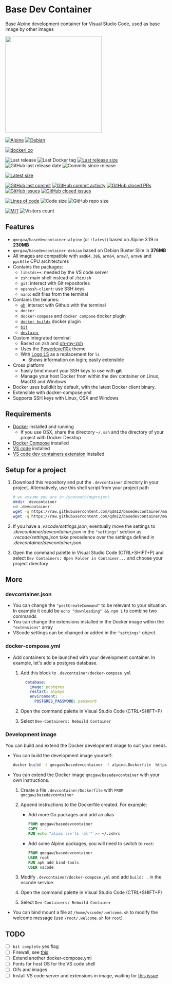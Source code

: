 # Base Dev Container

Base Alpine development container for Visual Studio Code, used as base image by other images

<img height="300" src="https://raw.githubusercontent.com/qdm12/basedevcontainer/master/title.svg">

[![Alpine](https://github.com/qdm12/basedevcontainer/actions/workflows/alpine.yml/badge.svg)](https://github.com/qdm12/basedevcontainer/actions/workflows/alpine.yml)
[![Debian](https://github.com/qdm12/basedevcontainer/actions/workflows/debian.yml/badge.svg)](https://github.com/qdm12/basedevcontainer/actions/workflows/debian.yml)

[![dockeri.co](https://dockeri.co/image/qmcgaw/basedevcontainer)](https://hub.docker.com/r/qmcgaw/basedevcontainer)

![Last release](https://img.shields.io/github/release/qdm12/basedevcontainer?label=Last%20release)
![Last Docker tag](https://img.shields.io/docker/v/qmcgaw/basedevcontainer?sort=semver&label=Last%20Docker%20tag)
[![Last release size](https://img.shields.io/docker/image-size/qmcgaw/basedevcontainer?sort=semver&label=Last%20released%20image)](https://hub.docker.com/r/qmcgaw/basedevcontainer/tags?page=1&ordering=last_updated)
![GitHub last release date](https://img.shields.io/github/release-date/qdm12/basedevcontainer?label=Last%20release%20date)
![Commits since release](https://img.shields.io/github/commits-since/qdm12/basedevcontainer/latest?sort=semver)

[![Latest size](https://img.shields.io/docker/image-size/qmcgaw/basedevcontainer/latest?label=Latest%20image)](https://hub.docker.com/r/qmcgaw/basedevcontainer/tags)

[![GitHub last commit](https://img.shields.io/github/last-commit/qdm12/basedevcontainer.svg)](https://github.com/qdm12/basedevcontainer/commits/master)
[![GitHub commit activity](https://img.shields.io/github/commit-activity/y/qdm12/basedevcontainer.svg)](https://github.com/qdm12/basedevcontainer/graphs/contributors)
[![GitHub closed PRs](https://img.shields.io/github/issues-pr-closed/qdm12/basedevcontainer.svg)](https://github.com/qdm12/basedevcontainer/pulls?q=is%3Apr+is%3Aclosed)
[![GitHub issues](https://img.shields.io/github/issues/qdm12/basedevcontainer.svg)](https://github.com/qdm12/basedevcontainer/issues)
[![GitHub closed issues](https://img.shields.io/github/issues-closed/qdm12/basedevcontainer.svg)](https://github.com/qdm12/basedevcontainer/issues?q=is%3Aissue+is%3Aclosed)

[![Lines of code](https://img.shields.io/tokei/lines/github/qdm12/basedevcontainer)](https://github.com/qdm12/basedevcontainer)
![Code size](https://img.shields.io/github/languages/code-size/qdm12/basedevcontainer)
![GitHub repo size](https://img.shields.io/github/repo-size/qdm12/basedevcontainer)

[![MIT](https://img.shields.io/github/license/qdm12/basedevcontainer)](https://github.com/qdm12/basedevcontainer/master/LICENSE)
![Visitors count](https://visitor-badge.laobi.icu/badge?page_id=basedevcontainer.readme)

## Features

- `qmcgaw/basedevcontainer:alpine` (or `:latest`) based on Alpine 3.19 in **230MB**
- `qmcgaw/basedevcontainer:debian` based on Debian Buster Slim in **376MB**
- All images are compatible with `amd64`, `386`, `arm64`, `armv7`, `armv6` and `ppc64le` CPU architectures
- Contains the packages:
  - `libstdc++`: needed by the VS code server
  - `zsh`: main shell instead of `/bin/sh`
  - `git`: interact with Git repositories
  - `openssh-client`: use SSH keys
  - `nano`: edit files from the terminal
- Contains the binaries:
  - [`gh`](https://github.com/cli/cli): interact with Github with the terminal
  - `docker`
  - `docker-compose` and `docker compose` docker plugin
  - [`docker buildx`](https://github.com/docker/buildx) docker plugin
  - [`bit`](https://github.com/chriswalz/bit)
  - [`devtainr`](https://github.com/qdm12/devtainr)
- Custom integrated terminal
  - Based on zsh and [oh-my-zsh](https://github.com/robbyrussell/oh-my-zsh)
  - Uses the [Powerlevel10k](https://github.com/romkatv/powerlevel10k) theme
  - With [Logo LS](https://github.com/Yash-Handa/logo-ls) as a replacement for `ls`
    - Shows information on login; easily extensible
- Cross platform
  - Easily bind mount your SSH keys to use with **git**
  - Manage your host Docker from within the dev container on Linux, MacOS and Windows
- Docker uses buildkit by default, with the latest Docker client binary.
- Extensible with docker-compose.yml
- Supports SSH keys with Linux, OSX and Windows

## Requirements

- [Docker](https://www.docker.com/products/docker-desktop) installed and running
  - If you use OSX, share the directory `~/.ssh` and the directory of your project with Docker Desktop
- [Docker Compose](https://docs.docker.com/compose/install/) installed
- [VS code](https://code.visualstudio.com/download) installed
- [VS code dev containers extension](https://marketplace.visualstudio.com/items?itemName=ms-vscode-remote.remote-containers) installed

## Setup for a project

1. Download this repository and put the `.devcontainer` directory in your project.
   Alternatively, use this shell script from your project path

    ```sh
    # we assume you are in /yourpath/myproject
    mkdir .devcontainer
    cd .devcontainer
    wget -q https://raw.githubusercontent.com/qdm12/basedevcontainer/master/.devcontainer/devcontainer.json
    wget -q https://raw.githubusercontent.com/qdm12/basedevcontainer/master/.devcontainer/docker-compose.yml
    ```

1. If you have a *.vscode/settings.json*, eventually move the settings to *.devcontainer/devcontainer.json* in the `"settings"` section as *.vscode/settings.json* take precedence over the settings defined in *.devcontainer/devcontainer.json*.
1. Open the command palette in Visual Studio Code (CTRL+SHIFT+P) and select `Dev Containers: Open Folder in Container...` and choose your project directory

## More

### devcontainer.json

- You can change the `"postCreateCommand"` to be relevant to your situation. In example it could be `echo "downloading" && npm i` to combine two commands
- You can change the extensions installed in the Docker image within the `"extensions"` array
- VScode settings can be changed or added in the `"settings"` object.

### docker-compose.yml

- Add containers to be launched with your development container. In example, let's add a postgres database.
    1. Add this block to `.devcontainer/docker-compose.yml`

        ```yml
          database:
            image: postgres
            restart: always
            environment:
              POSTGRES_PASSWORD: password
        ```

    1. Open the command palette in Visual Studio Code (CTRL+SHIFT+P)
    1. Select `Dev-Containers: Rebuild Container`

### Development image

You can build and extend the Docker development image to suit your needs.

- You can build the development image yourself:

    ```sh
    docker build -t qmcgaw/basedevcontainer -f alpine.Dockerfile  https://github.com/qdm12/basedevcontainer.git
    ```

- You can extend the Docker image `qmcgaw/basedevcontainer` with your own instructions.

    1. Create a file `.devcontainer/Dockerfile` with `FROM qmcgaw/basedevcontainer`
    1. Append instructions to the Dockerfile created. For example:
        - Add more Go packages and add an alias

            ```Dockerfile
            FROM qmcgaw/basedevcontainer
            COPY . .
            RUN echo "alias ls='ls -al'" >> ~/.zshrc
            ```

        - Add some Alpine packages, you will need to switch to `root`:

            ```Dockerfile
            FROM qmcgaw/basedevcontainer
            USER root
            RUN apk add bind-tools
            USER vscode
            ```

    1. Modify `.devcontainer/docker-compose.yml` and add `build: .` in the vscode service.
    1. Open the command palette in Visual Studio Code (CTRL+SHIFT+P)
    1. Select `Dev-Containers: Rebuild Container`

- You can bind mount a file at `/home/vscode/.welcome.sh` to modify the welcome message (use `/root/.welcome.sh` for `root`)

## TODO

- [ ] `bit complete` yes flag
- [ ] Firewall, see [this](https://code.visualstudio.com/docs/remote/containers#_what-are-the-connectivity-requirements-for-the-vs-code-server-when-it-is-running-in-a-container)
- [ ] Extend another docker-compose.yml
- [ ] Fonts for host OS for the VS code shell
- [ ] Gifs and images
- [ ] Install VS code server and extensions in image, waiting for [this issue](https://github.com/microsoft/vscode-remote-release/issues/1718)
